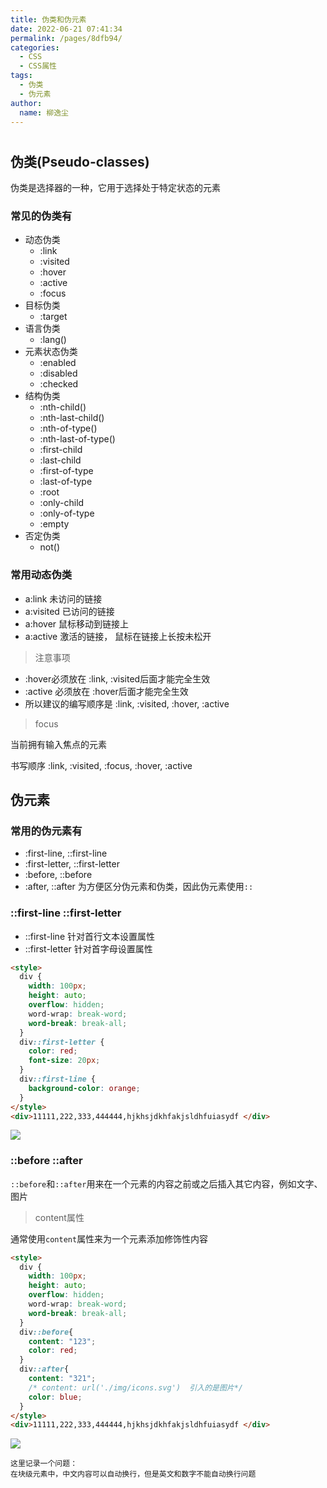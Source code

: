 ```yaml
---
title: 伪类和伪元素
date: 2022-06-21 07:41:34
permalink: /pages/8dfb94/
categories:
  - CSS
  - CSS属性
tags:
  - 伪类
  - 伪元素
author: 
  name: 柳逸尘
---
```


#

## 伪类(Pseudo-classes)

伪类是选择器的一种，它用于选择处于特定状态的元素

### 常见的伪类有

- 动态伪类
  - :link
  - :visited
  - :hover
  - :active
  - :focus
- 目标伪类
  - :target
- 语言伪类
  - :lang()
- 元素状态伪类
  - :enabled
  - :disabled
  - :checked
- 结构伪类
  - :nth-child()
  - :nth-last-child()
  - :nth-of-type()
  - :nth-last-of-type()
  - :first-child
  - :last-child
  - :first-of-type
  - :last-of-type
  - :root
  - :only-child
  - :only-of-type
  - :empty
- 否定伪类
  - not()

### 常用动态伪类
* a:link 未访问的链接
* a:visited 已访问的链接
* a:hover 鼠标移动到链接上
* a:active 激活的链接， 鼠标在链接上长按未松开

> 注意事项

* :hover必须放在 :link, :visited后面才能完全生效
* :active 必须放在 :hover后面才能完全生效
* 所以建议的编写顺序是 :link, :visited, :hover, :active

> focus 

当前拥有输入焦点的元素<br/>

书写顺序 :link, :visited, :focus, :hover, :active

## 伪元素

### 常用的伪元素有
* :first-line, ::first-line
* :first-letter, ::first-letter
* :before, ::before
* :after, ::after
为方便区分伪元素和伪类，因此伪元素使用`::`

### ::first-line  ::first-letter
* ::first-line 针对首行文本设置属性
* ::first-letter 针对首字母设置属性
```html
<style>
  div {
    width: 100px;
    height: auto;
    overflow: hidden;
    word-wrap: break-word;
    word-break: break-all;
  }
  div::first-letter {
    color: red;
    font-size: 20px;
  }
  div::first-line {
    background-color: orange;
  }
</style>
<div>11111,222,333,444444,hjkhsjdkhfakjsldhfuiasydf </div>
```
![](https://cdn.staticaly.com/gh/liuyichens/blog_img@main/20220621075529.png)

### ::before ::after
`::before`和`::after`用来在一个元素的内容之前或之后插入其它内容，例如文字、图片

> content属性

通常使用`content`属性来为一个元素添加修饰性内容
```html
<style>
  div {
    width: 100px;
    height: auto;
    overflow: hidden;
    word-wrap: break-word;
    word-break: break-all;
  }
  div::before{
    content: "123";
    color: red;
  }
  div::after{
    content: "321";
    /* content: url('./img/icons.svg')  引入的是图片*/ 
    color: blue;
  }
</style>
<div>11111,222,333,444444,hjkhsjdkhfakjsldhfuiasydf </div>
```
![](https://cdn.staticaly.com/gh/liuyichens/blog_img@main/20220621080145.png)

```text
这里记录一个问题：
在块级元素中，中文内容可以自动换行，但是英文和数字不能自动换行问题

```
